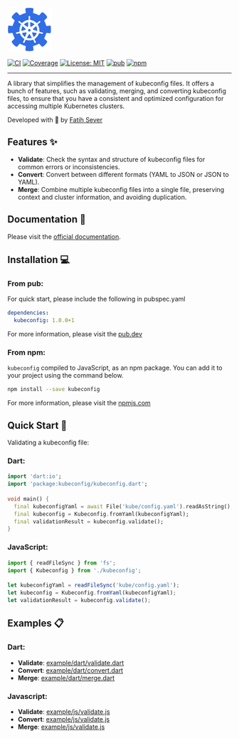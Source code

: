 [![Kubeconfig Logo][kubeconfig_logo]][kubeconfig_link]

[![CI][ci_badge]][ci_link]
[![Coverage][coverage_badge]][coverage_link]
[![License: MIT][license_badge]][license_link]
[![pub][pub_badge]][pub_link]
[![npm][npm_badge]][npm_link]

---
A library that simplifies the management of kubeconfig files. It offers a bunch of features, such as validating, merging, and converting kubeconfig files, to ensure that you have a consistent and optimized configuration for accessing multiple Kubernetes clusters.

Developed with 💙 by [Fatih Sever][fatihsever_link]

## Features ✨
- **Validate**: Check the syntax and structure of kubeconfig files for common errors or inconsistencies.
- **Convert**: Convert between different formats (YAML to JSON or JSON to YAML).
- **Merge**: Combine multiple kubeconfig files into a single file, preserving context and cluster information, and avoiding duplication.

## Documentation 📝
Please visit the [official documentation][docs_link].

## Installation 💻
### From pub:
For quick start, please include the following in pubspec.yaml
```yaml
dependencies:
  kubeconfig: 1.0.0+1
```
For more information, please visit the [pub.dev](https://pub.dev/packages/kubeconfig/install)

### From npm:
`kubeconfig` compiled to JavaScript, as an npm package. You can add it to your project using the command below.
```bash
npm install --save kubeconfig
```

For more information, please visit the [npmjs.com](https://www.npmjs.com/package/kubeconfig)

## Quick Start 🚀

Validating a kubeconfig file:

### Dart:
```dart
import 'dart:io';
import 'package:kubeconfig/kubeconfig.dart';

void main() {
  final kubeconfigYaml = await File('kube/config.yaml').readAsString();
  final kubeconfig = Kubeconfig.fromYaml(kubeconfigYaml);
  final validationResult = kubeconfig.validate();
}
```

### JavaScript:
```javascript
import { readFileSync } from 'fs';
import { Kubeconfig } from './kubeconfig';

let kubeconfigYaml = readFileSync('kube/config.yaml');
let kubeconfig = Kubeconfig.fromYaml(kubeconfigYaml);
let validationResult = kubeconfig.validate();
```

## Examples 📋
### Dart:
- **Validate**: [example/dart/validate.dart](example/validate.dart)
- **Convert**: [example/dart/convert.dart](example/convert.dart)
- **Merge**: [example/dart/merge.dart](example/merge.dart)

### Javascript:
- **Validate**: [example/js/validate.js](example/validate.js)
- **Convert**: [example/js/validate.js](example/validate.js)
- **Merge**: [example/js/validate.js](example/validate.js)

[kubeconfig_logo]: assets/logo.svg
[kubeconfig_link]: https://fatihsever.github.io/kubeconfig-lib/
[ci_badge]: https://github.com/fatihsever/kubeconfig-lib/actions/workflows/ci.yml/badge.svg?branch=main
[ci_link]: https://github.com/fatihsever/kubeconfig-lib/actions/workflows/ci.yml
[coverage_badge]: https://codecov.io/github/fatihsever/kubeconfig-lib/badges/coverage.svg?branch=main
[coverage_link]: https://codecov.io/github/fatihsever/kubeconfig-lib/badges?branch=master
[license_badge]: https://img.shields.io/badge/license-MIT-blue.svg
[license_link]: https://opensource.org/licenses/MIT
[pub_badge]: https://img.shields.io/pub/v/kubeconfig
[pub_link]: https://pub.dev/packages/kubeconfig
[npm_badge]: https://img.shields.io/npm/v/kubeconfig
[npm_link]: https://www.npmjs.com/package/kubeconfig
[fatihsever_link]: https://fatihsever.com/
[docs_link]: https://fatihsever.github.io/kubeconfig-lib/

